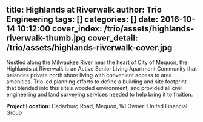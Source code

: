 title: Highlands at Riverwalk
author: Trio Engineering
tags: []
categories: []
date: 2016-10-14 10:12:00
cover_index: /trio/assets/highlands-riverwalk-thumb.jpg
cover_detail: /trio/assets/highlands-riverwalk-cover.jpg
---
<p class="lead">Nestled along the Milwaukee River near the heart of City of Mequon, the Highlands at Riverwalk is an Active Senior Living Apartment Community that balances private north shore living with convenient access to area amenities. Trio led planning efforts to define a building and site footprint that blended into this site’s wooded environment, and provided all civil engineering and land surveying services needed to help bring it to fruition.</p>   

__Project Location:__ Cedarburg Road, Mequon, WI
Owner: United Financial Group
